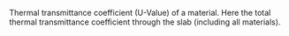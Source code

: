 Thermal transmittance coefficient (U-Value) of a material. Here the total thermal transmittance coefficient through the slab (including all materials).
